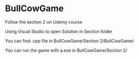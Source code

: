 # BullCowGame
Follow the section 2 on Udemy course

Using Visual Studio to open Solution in Section folder

You can find .cpp file in BullCowGame/Section 2/BullCowGame/

You can run the game with a.exe in BullCowGame/Section 2/
